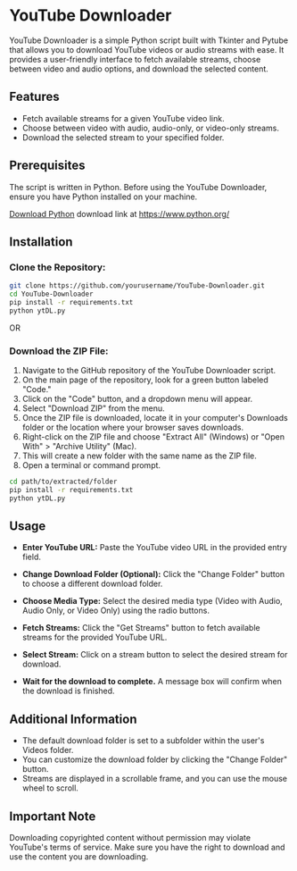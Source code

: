 # YouTube Downloader

YouTube Downloader is a simple Python script built with Tkinter and Pytube that allows you to download YouTube videos or audio streams with ease. It provides a user-friendly interface to fetch available streams, choose between video and audio options, and download the selected content.

## Features

- Fetch available streams for a given YouTube video link.
- Choose between video with audio, audio-only, or video-only streams.
- Download the selected stream to your specified folder.

## Prerequisites

The script is written in Python. Before using the YouTube Downloader, ensure you have Python installed on your machine.

[Download Python](https://www.python.org/) download link at https://www.python.org/

## Installation

### Clone the Repository:

```bash
git clone https://github.com/yourusername/YouTube-Downloader.git
cd YouTube-Downloader
pip install -r requirements.txt
python ytDL.py
```

OR

### Download the ZIP File:

1. Navigate to the GitHub repository of the YouTube Downloader script.
2. On the main page of the repository, look for a green button labeled "Code."
3. Click on the "Code" button, and a dropdown menu will appear.
4. Select "Download ZIP" from the menu.
5. Once the ZIP file is downloaded, locate it in your computer's Downloads folder or the location where your browser saves downloads.
6. Right-click on the ZIP file and choose "Extract All" (Windows) or "Open With" > "Archive Utility" (Mac).
7. This will create a new folder with the same name as the ZIP file.
8. Open a terminal or command prompt.

```bash
cd path/to/extracted/folder
pip install -r requirements.txt
python ytDL.py
```

## Usage

- **Enter YouTube URL:**
  Paste the YouTube video URL in the provided entry field.

- **Change Download Folder (Optional):**
  Click the "Change Folder" button to choose a different download folder.

- **Choose Media Type:**
  Select the desired media type (Video with Audio, Audio Only, or Video Only) using the radio buttons.

- **Fetch Streams:**
  Click the "Get Streams" button to fetch available streams for the provided YouTube URL.

- **Select Stream:**
  Click on a stream button to select the desired stream for download.

- **Wait for the download to complete.**
  A message box will confirm when the download is finished.

## Additional Information

- The default download folder is set to a subfolder within the user's Videos folder.
- You can customize the download folder by clicking the "Change Folder" button.
- Streams are displayed in a scrollable frame, and you can use the mouse wheel to scroll.

## Important Note

Downloading copyrighted content without permission may violate YouTube's terms of service. Make sure you have the right to download and use the content you are downloading.
